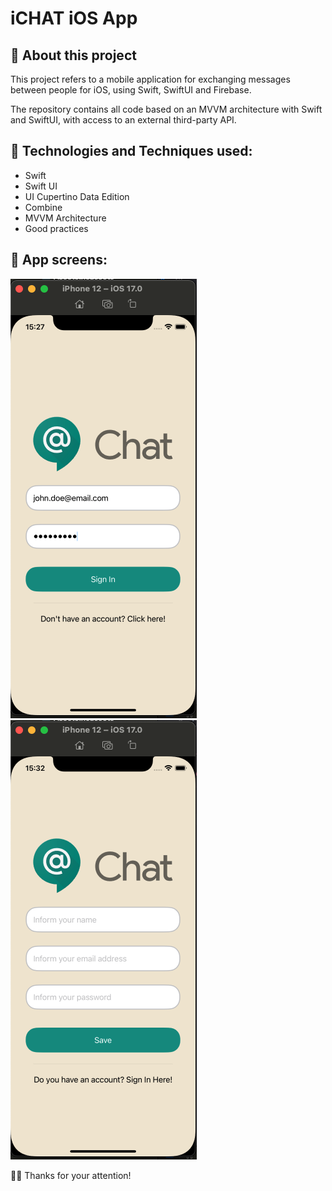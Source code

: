 # iCHAT iOS App

## 📱 About this project
This project refers to a mobile application for exchanging messages between people for iOS, using Swift, SwiftUI and Firebase.

The repository contains all code based on an MVVM architecture with Swift and SwiftUI, with access to an external third-party API.

##  🤔 Technologies and Techniques used:
* Swift
* Swift UI
* UI Cupertino Data Edition
* Combine
* MVVM Architecture
* Good practices

##  📱 App screens:
![SignIN Screen](https://github.com/edsonpsantos/images/blob/main/iChat/SignIn.png)
![SignUN Screen](https://github.com/edsonpsantos/images/blob/main/iChat/SignUpScreen.png)

🙏🏽 Thanks for your attention! 
